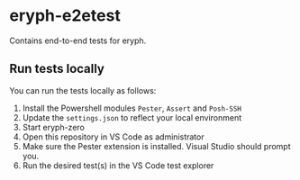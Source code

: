 # eryph-e2etest
Contains end-to-end tests for eryph.

## Run tests locally
You can run the tests locally as follows:
1. Install the Powershell modules `Pester`, `Assert` and `Posh-SSH`
2. Update the `settings.json` to reflect your local environment
3. Start eryph-zero
4. Open this repository in VS Code as administrator
5. Make sure the Pester extension is installed. Visual Studio should prompt you.
6. Run the desired test(s) in the VS Code test explorer
